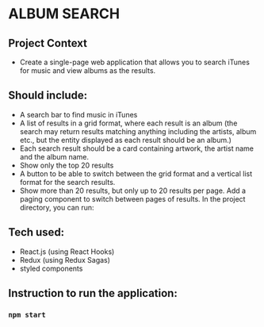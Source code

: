 
# ALBUM SEARCH

## Project Context

- Create a single-page web application that allows you to search iTunes for music and view
albums as the results.

## Should include:

- A search bar to find music in iTunes
- A list of results in a grid format, where each result is an album (the search may return
results matching anything including the artists, album etc., but the entity displayed as
each result should be an album.)
- Each search result should be a card containing artwork, the artist name and the album
name.
- Show only the top 20 results
- A button to be able to switch between the grid format and a vertical list format for the
search results.
- Show more than 20 results, but only up to 20 results per page. Add a paging component
to switch between pages of results.
In the project directory, you can run:

## Tech used:

- React.js (using React Hooks)
- Redux (using Redux Sagas)
- styled components

## Instruction to run the application:

### `npm start`
